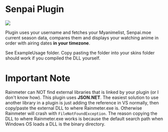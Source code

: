 # Senpai Plugin

![](http://i.imgur.com/4jymgJw.jpg)

Plugin uses your username and fetches your Myanimelist, Senpai.moe current season data, compares them and displays your watching anime in order with airing dates **in your timezone**.

See ExampleUsage folder. Copy pasting the folder into your skins folder should work if you compiled the DLL yourself.


# Important Note
Rainmeter can NOT find external libraries that is linked by your plugin (or I don't know how). This plugin uses **JSON.NET**. The easiest solution to use another library in a plugin is
just adding the reference in VS normally, then copy/paste the external DLL to where Rainmeter.exe is. Otherwise Rainmeter will crash with `FileNotFoundException`. The reason copying the DLL
to where Rainmeter.exe works is because the default search path when Windows OS loads a DLL is the binary directory.
